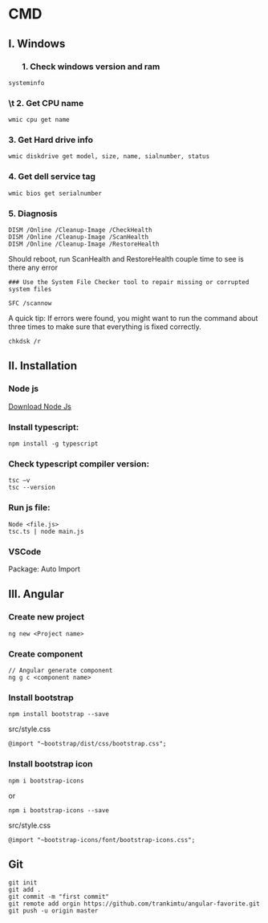 # CMD

## I. Windows
### &nbsp;&nbsp;&nbsp;&nbsp;&nbsp;&nbsp; 1. Check windows version and ram
```
systeminfo
```

### \t 2. Get CPU name
```
wmic cpu get name

```
### 	3. Get Hard drive info
```
wmic diskdrive get model, size, name, sialnumber, status
```

### 	4. Get dell service tag
```
wmic bios get serialnumber
```

### 	5. Diagnosis
```
DISM /Online /Cleanup-Image /CheckHealth
DISM /Online /Cleanup-Image /ScanHealth
DISM /Online /Cleanup-Image /RestoreHealth
```
Should reboot, run ScanHealth and RestoreHealth couple time to see is there any error

	### Use the System File Checker tool to repair missing or corrupted system files
```
SFC /scannow
```
A quick tip: If errors were found, you might want to run the command about three times to make sure
that everything is fixed correctly.

```
chkdsk /r
```

## II. Installation
### Node js

[Download Node Js](https://nodejs.org/en/download/)

### Install typescript:
```
npm install -g typescript
```

### Check typescript compiler version:
```
tsc –v
tsc --version
```

### Run js file:
```
Node <file.js>
tsc.ts | node main.js
```

### VSCode
Package: 
	Auto Import
	
## III. Angular
### Create new project
```
ng new <Project name>
```
### Create component 
```
// Angular generate component
ng g c <component name>	
```
### Install bootstrap
```
npm install bootstrap --save 
```
src/style.css
```
@import "~bootstrap/dist/css/bootstrap.css";
```
### Install bootstrap icon
```
npm i bootstrap-icons
```
or
```
npm i bootstrap-icons --save
```
src/style.css
```
@import "~bootstrap-icons/font/bootstrap-icons.css";
```

## Git
```
git init
git add .
git commit -m "first commit"
git remote add orgin https://github.com/trankimtu/angular-favorite.git
git push -u origin master
```
